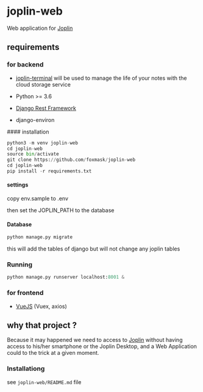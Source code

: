 # joplin-web

Web application for [Joplin](https://joplin.cozic.net/)

## requirements

### for backend

* [joplin-terminal](https://joplin.cozic.net/terminal/) will be used to manage the life of your notes with the cloud storage service

* Python >= 3.6
* [Django Rest Framework](http://www.django-rest-framework.org/#installation)
* django-environ

#### installation

```python
python3 -m venv joplin-web
cd joplin-web
source bin/activate
git clone https://github.com/foxmask/joplin-web
cd joplin-web
pip install -r requirements.txt
```

#### settings 

copy env.sample to .env

then set the JOPLIN_PATH to the database

#### Database

```python
python manage.py migrate
```

this will add the tables of django but will not change any joplin tables

### Running

```python
python manage.py runserver localhost:8001 &
```

### for frontend

* [VueJS](https://vuejs.org) (Vuex, axios)

## why that project ?

Because it may happened we need to access to [Joplin](https://joplin.cozic.net/) without having access to his/her smartphone or the Joplin Desktop, and a Web Application could to the trick at a given moment.

### Installationg

see `joplin-web/README.md` file